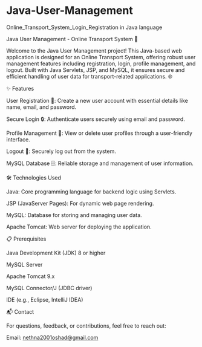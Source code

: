 # Java-User-Management
Online_Transport_System_Login_Registration in Java language 

Java User Management - Online Transport System 🚗

Welcome to the Java User Management project! This Java-based web application is designed for an Online Transport System, offering robust user management features including registration, login, profile management, and logout. Built with Java Servlets, JSP, and MySQL, it ensures secure and efficient handling of user data for transport-related applications. 🌐

✨ Features





User Registration 📝: Create a new user account with essential details like name, email, and password.



Secure Login 🔒: Authenticate users securely using email and password.



Profile Management 👤: View or delete user profiles through a user-friendly interface.



Logout 🚪: Securely log out from the system.



MySQL Database 🗄️: Reliable storage and management of user information.

🛠️ Technologies Used





Java: Core programming language for backend logic using Servlets.



JSP (JavaServer Pages): For dynamic web page rendering.



MySQL: Database for storing and managing user data.



Apache Tomcat: Web server for deploying the application.

📋 Prerequisites





Java Development Kit (JDK) 8 or higher



MySQL Server



Apache Tomcat 9.x



MySQL Connector/J (JDBC driver)



IDE (e.g., Eclipse, IntelliJ IDEA)


📬 Contact

For questions, feedback, or contributions, feel free to reach out:





Email: nethna2001oshad@gmail.com
